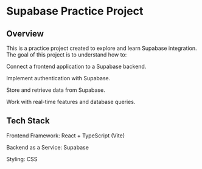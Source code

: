 # Supabase Practice Project
## Overview

This is a practice project created to explore and learn Supabase integration.
The goal of this project is to understand how to:

Connect a frontend application to a Supabase backend.

Implement authentication with Supabase.

Store and retrieve data from Supabase.

Work with real-time features and database queries.

## Tech Stack

Frontend Framework: React + TypeScript (Vite)

Backend as a Service: Supabase

Styling: CSS
